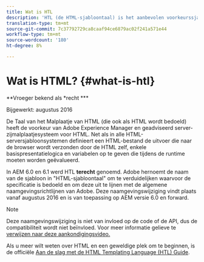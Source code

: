 ```yaml
---
title: Wat is HTL
description: 'HTL (de HTML-sjabloontaal) is het aanbevolen voorkeurssjabloonsysteem op de server van Adobe Experience Manager voor HTML. '
translation-type: tm+mt
source-git-commit: 7c37792729ca8caaf94ce6879ac02f241a571e44
workflow-type: tm+mt
source-wordcount: '180'
ht-degree: 8%

---
```



# Wat is HTML? {#what-is-htl}

**Vroeger bekend als *recht ***

Bijgewerkt: augustus 2016

De Taal van het Malplaatje van HTML (die ook als HTML wordt bedoeld) heeft de voorkeur van Adobe Experience Manager en geadviseerd server-zijmalplaatjesysteem voor HTML. Net als in alle HTML-serversjabloonsystemen definieert een HTML-bestand de uitvoer die naar de browser wordt verzonden door de HTML zelf, enkele basispresentatielogica en variabelen op te geven die tijdens de runtime moeten worden geëvalueerd.

In AEM 6.0 en 6.1 werd HTL **terecht** genoemd. Adobe hernoemt de naam van de sjabloon in &quot;HTML-sjabloontaal&quot; om te verduidelijken waarvoor de specificatie is bedoeld en om deze uit te lijnen met de algemene naamgevingsrichtlijnen van Adobe. Deze naamgevingswijziging vindt plaats vanaf augustus 2016 en is van toepassing op AEM versie 6.0 en forward.

>[!NOTE]
>
>Deze naamgevingswijziging is niet van invloed op de code of de API, dus de compatibiliteit wordt niet beïnvloed. Voor meer informatie gelieve te [verwijzen naar deze aankondigingsvideo.](https://helpx.adobe.com/experience-manager/how-to/announce-htl.html)

Als u meer wilt weten over HTML en een geweldige plek om te beginnen, is de officiële [Aan de slag met de HTML Templating Language (HTL) Guide](overview.md).
